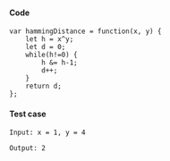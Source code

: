 #### Code 
```
var hammingDistance = function(x, y) {
    let h = x^y;
    let d = 0;
    while(h!=0) {
        h &= h-1;
        d++;
    }
    return d;
};
```
#### Test case
```
Input: x = 1, y = 4

Output: 2
```
